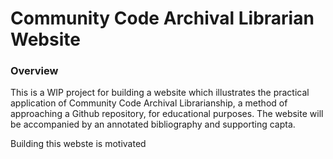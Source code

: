 # Community Code Archival Librarian Website 

### Overview 

This is a WIP project for building a website which illustrates the practical application of Community Code Archival Librarianship, a method of approaching a Github repository, for educational purposes. The website will be accompanied by an annotated bibliography and supporting capta. 

Building this webste is motivated 